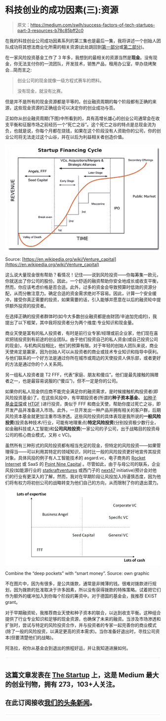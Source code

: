 # 科技创业的成功因素(三):资源

> 原文：<https://medium.com/swlh/success-factors-of-tech-startups-part-3-resources-b78c85bff2c0>

在我的科技创业公司成功因素系列的第三集也是最后一集，我将讲述一个创始人团队成功将其想法商业化所需的相关资源(此处跳回到[第一部分](/@daniel_kirch/success-factors-of-tech-startups-part-1-the-team-faca5f795038)或[第二部分](/@daniel_kirch/success-factors-of-tech-startups-part-2-the-idea-67e4bf8adc52))。

在一家风险投资基金工作了 3 年多，我想到的最相关的资源当然是**现金**。没有现金，你无法支付你的一流团队，开发技术，销售产品，租用办公室，举办烧烤聚会…简而言之:

> 创业公司的现金就像一级方程式赛车的燃料。
> 
> 没有现金，就没有比赛。

但是并不是所有的现金资源都是平等的。创业融资周期的每个阶段都有正确的来源，这些现金资源的正确组合可以决定你的创业成功与否。

正如你从创业融资周期(下图)中所看到的，具有高增长雄心的创业公司通常会在收支平衡和征服市场之前经历一个“死亡之谷”。这个死亡之谷的特点是总现金流为负，也就是说，你每个月都在烧钱，如果在这个阶段没有人资助你的公司，你的创业公司将无法走过这个山谷，并在以后为利益相关者创造价值。

![](img/302c048cd040e27bd33c655805b697f6.png)

Source: [https://en.wikipedia.org/wiki/Venture_capital](https://en.wikipedia.org/wiki/Venture_capital)

这么说大量现金很有帮助？看情况！记住——说到风险投资——你每筹集一欧元，你就送出了你公司的股份。因此，一个舒适的融资帮助你安全地成长或收支平衡，然而，你应该考虑价格是否合适。此外，过多的资金会导致预算时低效的资源分配，从而分散注意力。确定合适的资金需求绝对不容易。因此，计算一个安全缓冲，接受你真正需要的投资，如果需要的话，引入能够并愿意在以后的融资轮中提供额外投资的投资者。

在选择正确的投资者群体时(如今大多数创业融资都是由财团/辛迪加完成的)，我提出了以下框架，其中我将投资者分为两个维度:专业知识和现金量。

商业天使是富有的私人投资者，有时是前行业专家/经理或前企业家，他们现在喜欢把钱投资到有前途的创业团队。由于他们投资自己的私人资金(或自己投资公司的现金)，与机构风投相比，他们的预算有限。对于年轻的创始人团队来说，商业天使肯定是赢家，因为创始人可以从投资者的商业或技术专业知识和指导中获利。与他们联系的一个好方法是通过你所在城市或周边的天使投资人俱乐部，或者更好的方法是通过你的个人关系网。

另一组私人投资者是 T2 FFF，代表“家庭、朋友和傻瓜”。他们是最先接触的捐赠者之一，也是最容易说服的(“傻瓜”)，但不一定是你的公司。

如果你的私人现金供应商不能完全满足你的融资需求，是时候接触机构投资者(即风险投资基金)了。在这些风投中，有早期投资者(所谓的**种子资本基金、** [如种子基金亚琛](http://www.seedfonds-aachen.de)或 [HTGF](https://high-tech-gruenderfonds.de/en/) )进行投资，类似于 FFF 和商业天使，帮助你度过死亡之谷，即开发产品并准备进入市场。此外，一旦开发出一种产品并拥有相关的客户群，后期风险资本基金就更加注重市场渗透。这些风险投资的具体表现是我所说的**一般风险投资**(投资各种技术/行业，可能有地理重点)**特定风险投资**(分别投资极少数行业，如金融科技或人工智能)和**公司风险投资**(一家公司的子公司，出于战略目的投资母公司的核心商业模式，又称 c VC)。

虽然所有三种形式的风险投资都有相当充足的现金，但特定的风险投资——如果管理得当——可以利用其特定的领域知识，同时比一般的风险投资更好地宣传其投资对象。具体风投的例子有人工智能技术的 asgard.vc，电子商务的 [Rocket Internet](https://www.rocket-internet.com/) 或 SaaS 的 [Point Nine Capital](http://www.pointninecap.com/) 。尽管如此，由于与母公司的联系，企业风投(如能源行业的 [statkraftventures](https://www.statkraftventures.com/) 或西门子的 [next47](https://next47.com/) initiative)预计会对他们的行业有更深入的了解，然而，我对在早期阶段让风投加入持谨慎态度，因为他们将有权力将初创公司的战略转变为他们自己的方向，从而限制了你的退出潜力。

![](img/772bf5cef92315144aed22d58032f55e.png)

Combine the “deep pockets” with “smart money”. Source: own graphic

不在图片中，因为有很多，是公共拨款，通常是非摊薄的钱。很难对拨款进行规划，因为拨款的批准取决于许多因素，所以没有获得拨款的特殊策略。试着把它们作为额外的缓冲加入到你每个阶段的筹资中。对于德国的基金会，我推荐 EXIST grant。

对于早期融资轮，我推荐商业天使和种子资本的联合，以达到收支平衡。这种组合提供了行业专业知识和足够的现金资源，也确保了未来的融资。当涉及市场渗透和扩张时，尝试与特定的风险投资合作，并与投资者的专家一起完善你的商业模式(除了一般的风险投资，以满足更高的资本需求)。当你准备好退出时，寻找公司资本(但要清楚他们的战略)。

阿洛拉，祝你从基金会到退出的旅程好运，并让我知道进展如何。

![](img/731acf26f5d44fdc58d99a6388fe935d.png)

## 这篇文章发表在 [The Startup](https://medium.com/swlh) 上，这是 Medium 最大的创业刊物，拥有 273，103+人关注。

## 在此订阅接收[我们的头条新闻](http://growthsupply.com/the-startup-newsletter/)。

![](img/731acf26f5d44fdc58d99a6388fe935d.png)